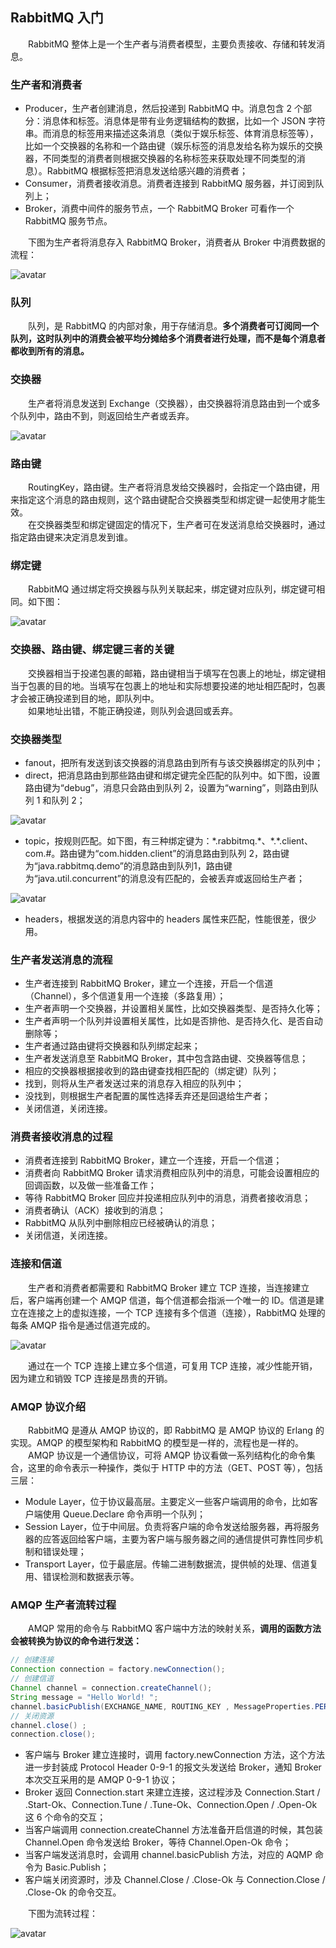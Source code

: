 ## RabbitMQ 入门
　　RabbitMQ 整体上是一个生产者与消费者模型，主要负责接收、存储和转发消息。
  
### 生产者和消费者

- Producer，生产者创建消息，然后投递到 RabbitMQ 中。消息包含 2 个部分：消息体和标签。消息体是带有业务逻辑结构的数据，比如一个 JSON 字符串。而消息的标签用来描述这条消息（类似于娱乐标签、体育消息标签等），比如一个交换器的名称和一个路由键（娱乐标签的消息发给名称为娱乐的交换器，不同类型的消费者则根据交换器的名称标签来获取处理不同类型的消息）。RabbitMQ 根据标签把消息发送给感兴趣的消费者；
- Consumer，消费者接收消息。消费者连接到 RabbitMQ 服务器，并订阅到队列上；
- Broker，消费中间件的服务节点，一个 RabbitMQ Broker 可看作一个 RabbitMQ 服务节点。


　　下图为生产者将消息存入 RabbitMQ Broker，消费者从 Broker 中消费数据的流程：
  
![avatar](chapter_2_p1.png)

### 队列
　　队列，是 RabbitMQ 的内部对象，用于存储消息。**多个消费者可订阅同一个队列，这时队列中的消费会被平均分摊给多个消费者进行处理，而不是每个消息者都收到所有的消息。**

### 交换器
　　生产者将消息发送到 Exchange（交换器），由交换器将消息路由到一个或多个队列中，路由不到，则返回给生产者或丢弃。
  
![avatar](chapter_2_p2.png)

### 路由键
　　RoutingKey，路由键。生产者将消息发给交换器时，会指定一个路由键，用来指定这个消息的路由规则，这个路由键配合交换器类型和绑定键一起使用才能生效。<br />
　　在交换器类型和绑定键固定的情况下，生产者可在发送消息给交换器时，通过指定路由键来决定消息发到谁。
  
### 绑定键
　　RabbitMQ 通过绑定将交换器与队列关联起来，绑定键对应队列，绑定键可相同。如下图：
  
![avatar](chapter_2_p3.png)

### 交换器、路由键、绑定键三者的关键
　　交换器相当于投递包裹的邮箱，路由键相当于填写在包裹上的地址，绑定键相当于包裹的目的地。当填写在包裹上的地址和实际想要投递的地址相匹配时，包裹才会被正确投递到目的地，即队列中。<br />
　　如果地址出错，不能正确投递，则队列会退回或丢弃。
  
### 交换器类型

- fanout，把所有发送到该交换器的消息路由到所有与该交换器绑定的队列中；
- direct，把消息路由到那些路由键和绑定键完全匹配的队列中。如下图，设置路由键为“debug”，消息只会路由到队列 2，设置为“warning”，则路由到队列 1 和队列 2；

![avatar](chapter_2_p4.png)

- topic，按规则匹配。如下图，有三种绑定键为：\*.rabbitmq.\*、\*.*.client、com.#。路由键为“com.hidden.client”的消息路由到队列 2，路由键为“java.rabbitmq.demo”的消息路由到队列1，路由键为“java.util.concurrent”的消息没有匹配的，会被丢弃或返回给生产者；

![avatar](chapter_2_p5.png)

- headers，根据发送的消息内容中的 headers 属性来匹配，性能很差，很少用。

### 生产者发送消息的流程

- 生产者连接到 RabbitMQ Broker，建立一个连接，开启一个信道（Channel），多个信道复用一个连接（多路复用）；
- 生产者声明一个交换器，并设置相关属性，比如交换器类型、是否持久化等；
- 生产者声明一个队列并设置相关属性，比如是否排他、是否持久化、是否自动删除等；
- 生产者通过路由键将交换器和队列绑定起来；
- 生产者发送消息至 RabbitMQ Broker，其中包含路由键、交换器等信息；
- 相应的交换器根据接收到的路由键查找相匹配的（绑定键）队列；
- 找到，则将从生产者发送过来的消息存入相应的队列中；
- 没找到，则根据生产者配置的属性选择丢弃还是回退给生产者；
- 关闭信道，关闭连接。

### 消费者接收消息的过程

- 消费者连接到 RabbitMQ Broker，建立一个连接，开启一个信道；
- 消费者向 RabbitMQ Broker 请求消费相应队列中的消息，可能会设置相应的回调函数，以及做一些准备工作；
- 等待 RabbitMQ Broker 回应并投递相应队列中的消息，消费者接收消息；
- 消费者确认（ACK）接收到的消息；
- RabbitMQ 从队列中删除相应已经被确认的消息；
- 关闭信道，关闭连接。

### 连接和信道
　　生产者和消费者都需要和 RabbitMQ Broker 建立 TCP 连接，当连接建立后，客户端再创建一个 AMQP 信道，每个信道都会指派一个唯一的 ID。信道是建立在连接之上的虚拟连接，一个 TCP 连接有多个信道（连接），RabbitMQ 处理的每条 AMQP 指令是通过信道完成的。

![avatar](chapter_2_p6.png)

　　通过在一个 TCP 连接上建立多个信道，可复用 TCP 连接，减少性能开销，因为建立和销毁 TCP 连接是昂贵的开销。<br />

### AMQP 协议介绍
　　RabbitMQ 是遵从 AMQP 协议的，即 RabbitMQ 是 AMQP 协议的 Erlang 的实现。AMQP 的模型架构和 RabbitMQ 的模型是一样的，流程也是一样的。<br />
　　AMQP 协议是一个通信协议，可将 AMQP 协议看做一系列结构化的命令集合，这里的命令表示一种操作，类似于 HTTP 中的方法（GET、POST 等），包括三层：
  
- Module Layer，位于协议最高层。主要定义一些客户端调用的命令，比如客户端使用 Queue.Declare 命令声明一个队列；
- Session Layer，位于中间层。负责将客户端的命令发送给服务器，再将服务器的应答返回给客户端，主要为客户端与服务器之间的通信提供可靠性同步机制和错误处理；
- Transport Layer，位于最底层。传输二进制数据流，提供帧的处理、信道复用、错误检测和数据表示等。

### AMQP 生产者流转过程
　　AMQP 常用的命令与 RabbitMQ 客户端中方法的映射关系，**调用的函数方法会被转换为协议的命令进行发送：**
  
```java
// 创建连接
Connection connection = factory.newConnection();
// 创建信道
Channel channel = connection.createChannel();
String message = "Hello World! ";
channel.basicPublish(EXCHANGE_NAME, ROUTING_KEY , MessageProperties.PERSISTENT_TEXT_PLAIN, message.getBytes());
// 关闭资源
channel.close() ;
connection.close(); 
```
    
- 客户端与 Broker 建立连接时，调用 factory.newConnection 方法，这个方法进一步封装成 Protocol Header 0-9-1 的报文头发送给 Broker，通知 Broker 本次交互采用的是 AMQP 0-9-1 协议；
- Broker 返回 Connection.start 来建立连接，这过程涉及 Connection.Start / .Start-Ok、Connection.Tune / .Tune-Ok、Connection.Open / .Open-Ok 这 6 个命令的交互；
- 当客户端调用 connection.createChannel 方法准备开启信道的时候，其包装 Channel.Open 命令发送给 Broker，等待 Channel.Open-Ok 命令；
- 当客户端发送消息时，会调用 channel.basicPublish 方法，对应的 AQMP 命令为 Basic.Publish；
- 客户端关闭资源时，涉及 Channel.Close / .Close-Ok 与 Connection.Close / .Close-Ok 的命令交互。

　　下图为流转过程：
  
![avatar](chapter_2_p7.png)
